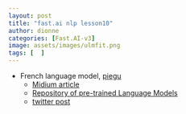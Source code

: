 ```yaml
---
layout: post
title: "fast.ai nlp lesson10"
author: dionne
categories: [Fast.AI-v3]
image: assets/images/ulmfit.png
tags: [  ]
---
```



- French language model, [piegu](https://github.com/piegu)
	* [Midium article](https://medium.com/@pierre_guillou/nlp-fastai-french-language-model-d0e2a9e12cab)</br>
	* [Repository of pre-trained Language Models](https://github.com/piegu/language-models/tree/master/models)</br>
	* [twitter post](https://twitter.com/pierre_guillou/status/1175054315804864517?s=20)
